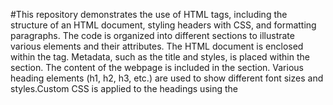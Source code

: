#This repository demonstrates the use of HTML tags, including the structure of an HTML document, styling headers with CSS, and formatting paragraphs. The code is organized into different sections to illustrate various elements and their attributes. The HTML document is enclosed within the <html> tag.
Metadata, such as the title and styles, is placed within the <head> section.
The content of the webpage is included in the <body> section.
Various heading elements (h1, h2, h3, etc.) are used to show different font sizes and styles.Custom CSS is applied to the headings using the <style> tag inside the <head> section. The <p> tag is used for adding blocks of text.
Example paragraphs use placeholder text to demonstrate paragraph formatting.
HTML Tags Demonstrated
<html>: The entire document's root element.
<head>: Holds the metadata for the document, including styles and titles.
<title>: Defines the title of the webpage displayed on the browser tab.
<style>: Contains the CSS styles for header elements.
<body>: Contains the main content of the HTML document, including headings and paragraphs.<h1>, <h2>, <h3>, etc.: Represent different levels of headings.
<p>: Represents a paragraph.<hr>: Adds a horizontal rule, using visually separate sections.
